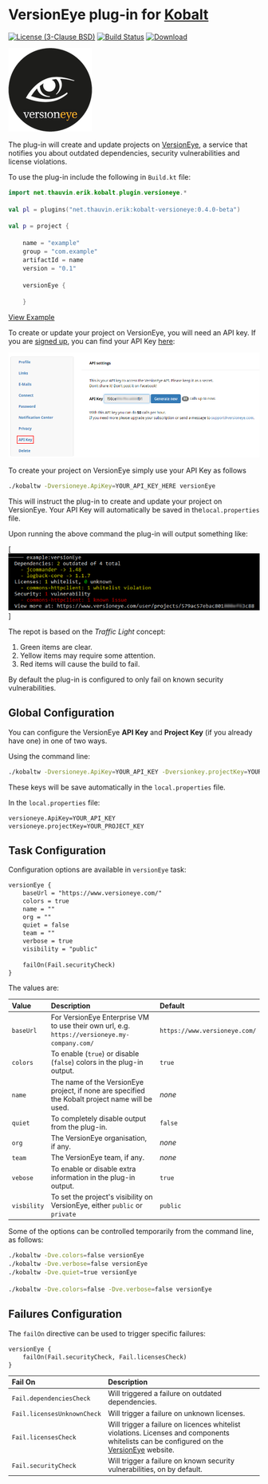 # VersionEye plug-in for [Kobalt](http://beust.com/kobalt/home/index.html)

[![License (3-Clause BSD)](https://img.shields.io/badge/license-BSD%203--Clause-blue.svg?style=flat-square)](http://opensource.org/licenses/BSD-3-Clause) [![Build Status](https://travis-ci.org/ethauvin/kobalt-versioneye.svg?branch=master)](https://travis-ci.org/ethauvin/kobalt-versioneye) [![Download](https://api.bintray.com/packages/ethauvin/maven/kobalt-versioneye/images/download.svg) ](https://bintray.com/ethauvin/maven/kobalt-versioneye/_latestVersion)

[![VersionEye Logo](src/site/images/VersionEyeLogo.png)](https://www.versioneye.com)

The plug-in will create and update projects on [VersionEye](https://www.versioneye.com/), a service that notifies you about outdated dependencies, security vulnerabilities and license violations.

To use the plug-in include the following in `Build.kt` file:

```kotlin
import net.thauvin.erik.kobalt.plugin.versioneye.*

val pl = plugins("net.thauvin.erik:kobalt-versioneye:0.4.0-beta")

val p = project {

    name = "example"
    group = "com.example"
    artifactId = name
    version = "0.1"
    
    versionEye {
    
    }
```
[View Example](https://github.com/ethauvin/kobalt-versioneye/blob/master/example/kobalt/src/Build.kt)

To create or update your project on VersionEye, you will need an API key. If you are [signed up](https://www.versioneye.com/signup), you can find your API Key [here](https://www.versioneye.com/settings/api):

[![VersionEye API Key](src/site/images/VersionEyeApiKey.png)](https://www.versioneye.com/settings/api)

To create your project on VersionEye simply use your API Key as follows

```bash
./kobaltw -Dversioneye.ApiKey=YOUR_API_KEY_HERE versionEye
```

This will instruct the plug-in to create and update your project on VersionEye. Your API Key will automatically be saved in the`local.properties` file.

Upon running the above command the plug-in will output something like:

[![Example Report](src/site/images/ExampleReport.png)]

The repot is based on the *Traffic Light* concept:

1. Green items are clear.
2. Yellow items may require some attention.
3. Red items will cause the build to fail.

By default the plug-in is configured to only fail on known security vulnerabilities.

## Global Configuration

You can configure the VersionEye **API Key** and **Project Key** (if you already have one) in one of two ways.

Using the command line:

``` bash
./kobaltw -Dversioneye.ApiKey=YOUR_API_KEY -Dversionkey.projectKey=YOUR_PROJECT_KEY versionEye
```
These keys will be save automatically in the `local.properties` file.

In the `local.properties` file:

```
versioneye.ApiKey=YOUR_API_KEY
versioneye.projectKey=YOUR_PROJECT_KEY
```
## Task Configuration

Configuration options are available in `versionEye` task:

```
versionEye {
    baseUrl = "https://www.versioneye.com/"
    colors = true
    name = ""
    org = ""
    quiet = false
    team = ""
    verbose = true
    visibility = "public"

    failOn(Fail.securityCheck)
}
```

The values are:

| Value       | Description                                                                                     | Default                       |
| :---------- | :---------------------------------------------------------------------------------------------- | :---------------------------- |
| `baseUrl`   | For VersionEye Enterprise VM to use their own url, e.g. `https://versioneye.my-company.com/`    | `https://www.versioneye.com/` |
| `colors`    | To enable (`true`) or disable (`false`) colors in the plug-in output.                           | `true`                        |
| `name`      | The name of the VersionEye project, if none are specified the Kobalt project name will be used. | *none*                        |          
| `quiet`     | To completely disable output from the plug-in.                                                  | `false`                       |
| `org`       | The VersionEye organisation, if any.                                                            | *none*                        |
| `team`      | The VersionEye team, if any.                                                                    | *none*                        |
| `vebose`    | To enable or disable extra information in the plug-in output.                                   | `true`                        |
| `visbility` | To set the project's visibility on VersionEye, either `public` or `private`                     | `public`                      |

Some of the options can be controlled temporarily from the command line, as follows:

```bash
./kobaltw -Dve.colors=false versionEye
./kobaltw -Dve.verbose=false versionEye
./kobaltw -Dve.quiet=true versionEye

./kobaltw -Dve.colors=false -Dve.verbose=false versionEye
```

## Failures Configuration

The `failOn` directive can be used to trigger specific failures:

```
versionEye {
    failOn(Fail.securityCheck, Fail.licensesCheck)
}
```

| Fail On                     | Description                                                                                                                                                             |
| :-------------------------- | :---------------------------------------------------------------------------------------------------------------------------------------------------------------------- |
| `Fail.dependenciesCheck`    | Will triggered a failure on outdated dependencies.                                                                                                                      |
| `Fail.licensesUnknownCheck` | Will trigger a failure on unknown licenses.                                                                                                                             |
| `Fail.licensesCheck`        | Will trigger a failure on licences whitelist violations. Licenses and components whitelists can be configured on the [VersionEye](https://www.versioneye.com/) website. |
| `Fail.securityCheck`        | Will trigger a failure on known security vulnerabilities, on by default.                                                                                                |


